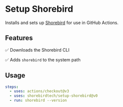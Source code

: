 # Setup Shorebird

Installs and sets up [Shorebird](https://github.com/shorebirdtech/shorebird) for use in GitHub Actions.

## Features

✅ Downloads the Shorebird CLI

✅ Adds `shorebird` to the system path

## Usage

```yaml
steps:
  - uses: actions/checkout@v3
  - uses: shorebirdtech/setup-shorebird@v0
  - run: shorebird --version
```
